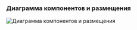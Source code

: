 ###  Диаграмма компонентов и размещения


![Диаграмма компонентов и размещения](https://github.com/zavtrikov/MyFin/blob/main/Diagrams/Deployment/DeploymentDiagram.png)

